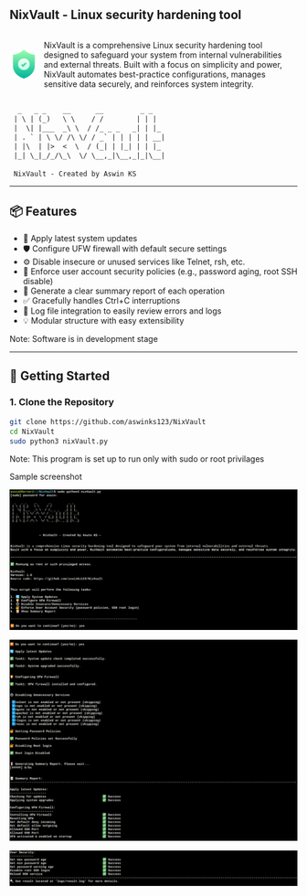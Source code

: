 ## NixVault - Linux security hardening tool
<div style="display: flex; align-items: center;">
    <img src="./resources/nixvault_icon.png" alt="NixVault Icon" width="50" style="margin-right: 10px;"/>
    <p>NixVault is a comprehensive Linux security hardening tool designed to safeguard your system from internal vulnerabilities and external threats. Built with a focus on simplicity and power, NixVault automates best-practice configurations, manages sensitive data securely, and reinforces system integrity.</p>
</div>

```
  _   _ _    __      __         _ _   
 | \ | (_)   \ \    / /        | | |  
 |  \| |___  _\ \  / /_ _ _   _| | |_ 
 | . ` | \ \/ /\ \/ / _` | | | | | __|
 | |\  | |>  <  \  / (_| | |_| | | |_ 
 |_| \_|_/_/\_\  \/ \__,_|\__,_|_|\__|
 
 NixVault - Created by Aswin KS 

```
---

## 📦 Features

- 🔄 Apply latest system updates
- 🛡️ Configure UFW firewall with default secure settings
- ⚙️ Disable insecure or unused services like Telnet, rsh, etc.
- 🔐 Enforce user account security policies (e.g., password aging, root SSH disable)
- 📄 Generate a clear summary report of each operation
- ✅ Gracefully handles Ctrl+C interruptions
- 📝 Log file integration to easily review errors and logs
- 💡 Modular structure with easy extensibility

Note: Software is in development stage

---
## 🚀 Getting Started

### 1. Clone the Repository

```bash
git clone https://github.com/aswinks123/NixVault
cd NixVault
sudo python3 nixVault.py
```
Note: This program is set up to run only with sudo or root privilages

Sample screenshot


![alt text](./resources/image.png)

![alt text](./resources/image1.png)

![alt text](./resources/image-2.png)
